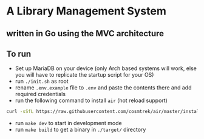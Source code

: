 # A Library Management System 
## written in Go using the MVC architecture

## To run
- Set up MariaDB on your device (only Arch based systems will work, else you will have to replicate the startup script for your OS)
- run `./init.sh` as root
- rename `.env.example` file to `.env` and paste the contents there and add required credentials
- run the following command to install `air` (hot reload support)
```bash
curl -sSfL https://raw.githubusercontent.com/cosmtrek/air/master/install.sh | sh -s -- -b $(go env GOPATH)/bin
```
- run `make dev` to start in development mode
- run `make build` to get a binary in `./target/` directory
